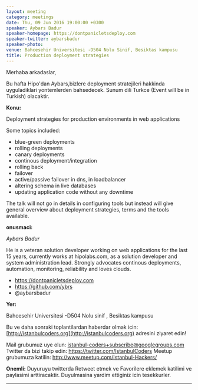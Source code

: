 ```yaml
---
layout: meeting
category: meetings
date: Thu, 09 Jun 2016 19:00:00 +0300
speaker: Aybars Badur
speaker-homepage: https://dontpanicletsdeploy.com
speaker-twitter: aybarsbadur
speaker-photo: 
venue: Bahcesehir Universitesi -D504 Nolu Sinif, Besiktas kampusu
title: Production deployment strategies
---
```

Merhaba arkadaslar,

Bu hafta Hipo'dan Aybars,bizlere deployment stratejileri hakkinda uyguladiklari yontemlerden bahsedecek. Sunum dili Turkce (Event will be in Turkish) olacaktir.

**Konu:**

Deployment strategies for production environments in web applications 

Some topics included: 
- blue-green deployments 
- rolling deployments
- canary deployments
- continous deployment/integration
- rolling back
- failover
- active/passive failover in dns, in loadbalancer
- altering schema in live databases
- updating application code without any downtime

The talk will not go in details in configuring tools but instead will
give general overview about deployment strategies, terms and the tools
available.

**onusmaci:**

*Aybars Badur*

He is a veteran solution developer working on web applications for the last 15 years, 
currently works at hipolabs.com, as a solution developer and system administration lead.
Strongly advocates continous deployments, automation, monitoring, reliability and loves clouds.

- https://dontpanicletsdeploy.com 
- https://github.com/ybrs
- @aybarsbadur

**Yer:**

Bahcesehir Universitesi -D504 Nolu sinif , Besiktas kampusu

Bu ve daha sonraki toplantilardan haberdar olmak icin: [](http://istanbulcoders.org/)[http://istanbulcoders.org](http://istanbulcoders.org) adresini ziyaret edin!

Mail grubumuz uye olun: <a>istanbul-coders+subscribe@googlegroups.com</a>
Twitter da bizi takip edin: <a>https://twitter.com/IstanbulCoders</a>
Meetup grubumuza katilin: <a>http://www.meetup.com/Istanbul-Hackers/</a>

**Onemli:**
Duyuruyu twitterda Retweet etmek ve Favorilere eklemek katilimi ve paylasimi arttiracaktir. Duyulmasina yardim ettiginiz icin tesekkurler.

----

